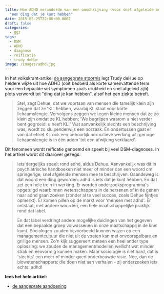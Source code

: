 ```yaml
---
title: Hoe ADHD veranderde van een omschrijving (voor snel afgeleide mensen) tot
  "een ding dat je kunt hebben"
date: 2015-05-25T22:00:00.000Z
draft: false
categories:
  - ggz
tags:
  - DSM
  - ADHD
  - diagnose
  - reificatie
  - trudy deHue
image: /images/adhd.jpg
---
```

In het volkskrant-artikel [de aangeprate stoornis](https://12ft.io/proxy?q=https://www.volkskrant.nl/nieuws-achtergrond/de-aangeprate-aandoening~baabe31e) legt Trudy deHue op heldere wijze uit hoe ADHD (ooit bedoeld als korte samenvattende term voor een bepaalde set symptomen zoals drukheid en snel afgeleid zijb) plots verwordt tot "ding dat je kan hebben", alsof het een ziekte betreft.

> Stel, zegt Dehue, dat we voortaan van mensen die tamelijk klein zijn zeggen dat ze 'KL' hebben, waarbij KL staat voor korte lichaamslengte. Vervolgens zeggen we tegen kleine mensen dat ze zo klein zijn omdat ze KL hebben; 'We begrijpen waarom u niet verder bent gegroeid: u heeft KL!' Wat aanvankelijk slechts een beschrijving was, wordt zo sluipenderwijs een oorzaak. En ondertussen gaat er van dat etiket KL ook een behoorlijk normatieve werking uit: geringe lichaamslengte is in één adem 'tot een afwijking verklaard'.

Dit fenomeen wordt reïficatie genoemd en speelt bij veel DSM-diagnoses. In het artikel wordt dit daarover gezegd: 

> Iets dergelijks speelt rond adhd, aldus Dehue. Aanvankelijk was dit in psychiatrische handboeken niet meer of minder dan een woord om springerige, snel afgeleide mensen mee te beschrijven. Gaandeweg is dat woord een ding geworden: adhd is iets dat je kunt hébben. En dat zet een hele trein in werking. Er worden onderzoeksprogramma's opgetuigd waarbinnen wetenschappers in de hersenen of in de genen naar adhd gaan zoeken (zonder al te veel succes, zoals Dehue fijntjes opmerkt). Er komen pillen op de markt voor 'mensen met adhd'. Er ontstaat, met andere woorden, een hele maatschappelijke praktijk rond dat label.
>
>En dat label verdringt andere mogelijke duidingen van het gegeven dat een bepaalde groep volwassenen in onze maatschappij in de knel komt. Sociologen zouden bijvoorbeeld kunnen wijzen op een managementcultuur die niet uit de voeten kan met onvoorspelbare en grillige mensen. Zo'n kijk suggereert meteen een heel ander type oplossing: we zouden de managementmodellen wellicht wat minder strak en eenvormig kunnen maken. Maar sociologie is niet hard, dat is 'slechts' een meer of minder goed onderbouwde visie. Nee, dan de biowetenschappers: die doen niet aan verhalen - zij onderzoeken iets echts: adhd!

**lees het hele artikel:**
- [de aangeprate aandoening](https://12ft.io/proxy?q=https://www.volkskrant.nl/nieuws-achtergrond/de-aangeprate-aandoening~baabe31e)
